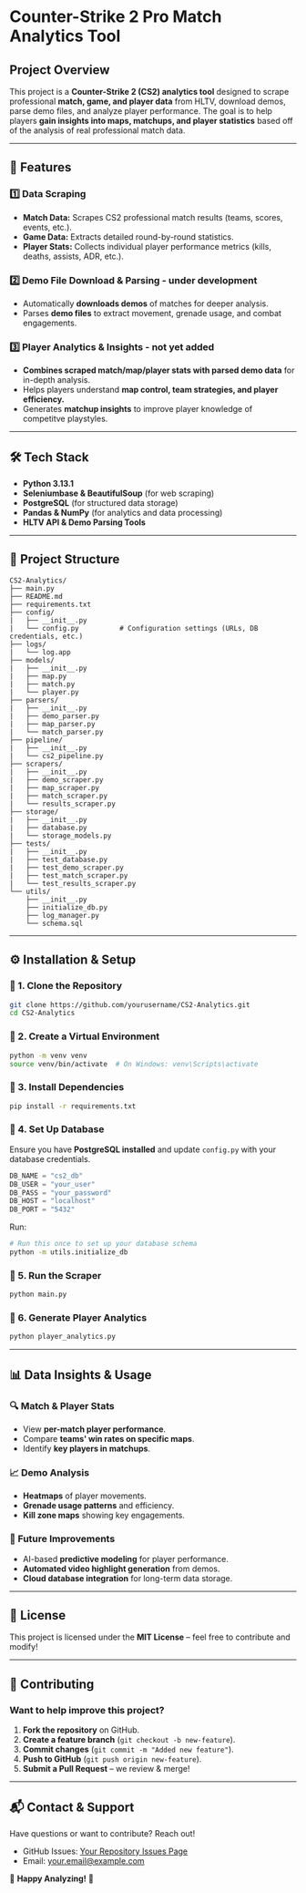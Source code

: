 # **Counter-Strike 2 Pro Match Analytics Tool**

## **Project Overview**

This project is a **Counter-Strike 2 (CS2) analytics tool** designed to scrape professional **match, game, and player data** from HLTV, download demos, parse demo files, and analyze player performance. The goal is to help players **gain insights into maps, matchups, and player statistics** based off of the analysis of real professional match data.

---

## **🚀 Features**

### **1️⃣ Data Scraping**

- **Match Data:** Scrapes CS2 professional match results (teams, scores, events, etc.).
- **Game Data:** Extracts detailed round-by-round statistics.
- **Player Stats:** Collects individual player performance metrics (kills, deaths, assists, ADR, etc.).

### **2️⃣ Demo File Download & Parsing - under development**

- Automatically **downloads demos** of matches for deeper analysis.
- Parses **demo files** to extract movement, grenade usage, and combat engagements.

### **3️⃣ Player Analytics & Insights - not yet added**

- **Combines scraped match/map/player stats with parsed demo data** for in-depth analysis.
- Helps players understand **map control, team strategies, and player efficiency.**
- Generates **matchup insights** to improve player knowledge of competitve playstyles.

---

## **🛠️ Tech Stack**

- **Python 3.13.1**
- **Seleniumbase & BeautifulSoup** (for web scraping)
- **PostgreSQL** (for structured data storage)
- **Pandas & NumPy** (for analytics and data processing)
- **HLTV API & Demo Parsing Tools**

---

## **📂 Project Structure**

```
CS2-Analytics/
├── main.py
├── README.md
├── requirements.txt
├── config/
|   ├── __init__.py
|   └── config.py          # Configuration settings (URLs, DB credentials, etc.)
├── logs/
|   └── log.app
├── models/
|   ├── __init__.py
|   ├── map.py
|   ├── match.py
|   └── player.py
├── parsers/
|   ├── __init__.py
|   ├── demo_parser.py
|   ├── map_parser.py
|   └── match_parser.py
├── pipeline/
|   ├── __init__.py
|   └── cs2_pipeline.py
├── scrapers/
|   ├── __init__.py
|   ├── demo_scraper.py
|   ├── map_scraper.py
|   ├── match_scraper.py
|   └── results_scraper.py
├── storage/
|   ├── __init__.py
|   ├── database.py
|   └── storage_models.py
├── tests/
|   ├── __init__.py
|   ├── test_database.py
|   ├── test_demo_scraper.py
|   ├── test_match_scraper.py
|   └── test_results_scraper.py
└── utils/
    ├── __init__.py
    ├── initialize_db.py
    ├── log_manager.py
    └── schema.sql
```

---

## **⚙️ Installation & Setup**

### **🔹 1. Clone the Repository**

```sh
git clone https://github.com/yourusername/CS2-Analytics.git
cd CS2-Analytics
```

### **🔹 2. Create a Virtual Environment**

```sh
python -m venv venv
source venv/bin/activate  # On Windows: venv\Scripts\activate
```

### **🔹 3. Install Dependencies**

```sh
pip install -r requirements.txt
```

### **🔹 4. Set Up Database**

Ensure you have **PostgreSQL installed** and update `config.py` with your database credentials.

```python
DB_NAME = "cs2_db"
DB_USER = "your_user"
DB_PASS = "your_password"
DB_HOST = "localhost"
DB_PORT = "5432"
```

Run:

```sh
# Run this once to set up your database schema
python -m utils.initialize_db
```

### **🔹 5. Run the Scraper**

```sh
python main.py
```

### **🔹 6. Generate Player Analytics**

```sh
python player_analytics.py
```

---

## **📊 Data Insights & Usage**

### **🔍 Match & Player Stats**

- View **per-match player performance**.
- Compare **teams' win rates on specific maps**.
- Identify **key players in matchups**.

### **📈 Demo Analysis**

- **Heatmaps** of player movements.
- **Grenade usage patterns** and efficiency.
- **Kill zone maps** showing key engagements.

### **🤖 Future Improvements**

- AI-based **predictive modeling** for player performance.
- **Automated video highlight generation** from demos.
- **Cloud database integration** for long-term data storage.

---

## **📝 License**

This project is licensed under the **MIT License** – feel free to contribute and modify!

---

## **🙌 Contributing**

### **Want to help improve this project?**

1. **Fork the repository** on GitHub.
2. **Create a feature branch** (`git checkout -b new-feature`).
3. **Commit changes** (`git commit -m "Added new feature"`).
4. **Push to GitHub** (`git push origin new-feature`).
5. **Submit a Pull Request** – we review & merge!

---

## **📬 Contact & Support**

Have questions or want to contribute? Reach out!

- GitHub Issues: [Your Repository Issues Page](https://github.com/yourusername/CS2-Analytics/issues)
- Email: [your.email@example.com](mailto:your.email@example.com)

🚀 **Happy Analyzing!** 🎯
